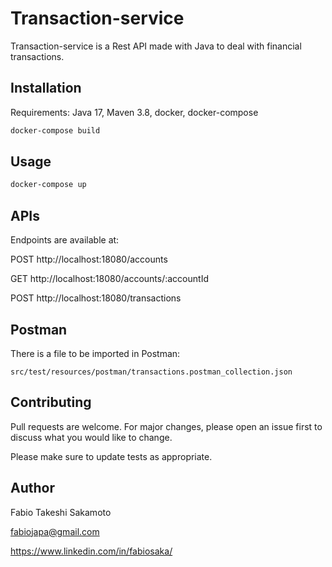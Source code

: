 # Transaction-service

Transaction-service is a Rest API made with Java to deal with financial transactions.

## Installation

Requirements: Java 17, Maven 3.8, docker, docker-compose

```bash
docker-compose build
```

## Usage

```bash
docker-compose up
```

## APIs
Endpoints are available at:

POST http://localhost:18080/accounts

GET http://localhost:18080/accounts/:accountId

POST http://localhost:18080/transactions

## Postman
There is a file to be imported in Postman:
```
src/test/resources/postman/transactions.postman_collection.json
```

## Contributing

Pull requests are welcome. For major changes, please open an issue first
to discuss what you would like to change.

Please make sure to update tests as appropriate.

## Author

Fabio Takeshi Sakamoto

fabiojapa@gmail.com

https://www.linkedin.com/in/fabiosaka/